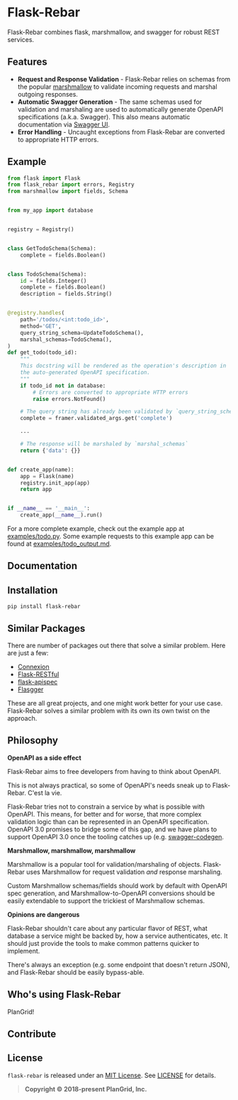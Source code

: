 Flask-Rebar
===========

Flask-Rebar combines flask, marshmallow, and swagger for robust REST services.


Features
--------

- **Request and Response Validation** - Flask-Rebar relies on schemas from the popular [marshmallow](https://marshmallow.readthedocs.io/en/latest/) to validate incoming requests and marshal outgoing responses.
- **Automatic Swagger Generation** - The same schemas used for validation and marshaling are used to automatically generate OpenAPI specifications (a.k.a. Swagger). This also means automatic documentation via [Swagger UI](https://swagger.io/swagger-ui/).
- **Error Handling** - Uncaught exceptions from Flask-Rebar are converted to appropriate HTTP errors.


Example
-------

```python
from flask import Flask
from flask_rebar import errors, Registry
from marshmallow import fields, Schema


from my_app import database


registry = Registry()


class GetTodoSchema(Schema):
    complete = fields.Boolean()


class TodoSchema(Schema):
    id = fields.Integer()
    complete = fields.Boolean()
    description = fields.String()


@registry.handles(
    path='/todos/<int:todo_id>',
    method='GET',
    query_string_schema=UpdateTodoSchema(),
    marshal_schemas=TodoSchema(),
)
def get_todo(todo_id):
    """
    This docstring will be rendered as the operation's description in
    the auto-generated OpenAPI specification.
    """
    if todo_id not in database:
        # Errors are converted to appropriate HTTP errors
        raise errors.NotFound()

    # The query string has already been validated by `query_string_schema`
    complete = framer.validated_args.get('complete')

    ...

    # The response will be marshaled by `marshal_schemas`
    return {'data': {}}


def create_app(name):
    app = Flask(name)
    registry.init_app(app)
    return app


if __name__ == '__main__':
    create_app(__name__).run()
```

For a more complete example, check out the example app at [examples/todo.py](examples/todo.py). Some example requests to this example app can be found at [examples/todo_output.md](examples/todo_output.md).


Documentation
-------------


Installation
------------

```
pip install flask-rebar
```


Similar Packages
----------------

There are number of packages out there that solve a similar problem. Here are just a few:

- [Connexion](https://github.com/zalando/connexion)
- [Flask-RESTful](https://github.com/flask-restful/flask-restful)
- [flask-apispec](https://github.com/jmcarp/flask-apispec)
- [Flasgger](https://github.com/rochacbruno/flasgger)

These are all great projects, and one might work better for your use case. Flask-Rebar solves a similar problem with its own its own twist on the approach.


Philosophy
----------

**OpenAPI as a side effect**

Flask-Rebar aims to free developers from having to think about OpenAPI.

This is not always practical, so some of OpenAPI's needs sneak up to Flask-Rebar. C'est la vie.

Flask-Rebar tries not to constrain a service by what is possible with OpenAPI. This means, for better and for worse, that more complex validation logic than can be represented in an OpenAPI specification.
OpenAPI 3.0 promises to bridge some of this gap, and we have plans to support OpenAPI 3.0 once the tooling catches up (e.g. [swagger-codegen](https://github.com/swagger-api/swagger-codegen).

**Marshmallow, marshmallow, marshmallow**

Marshmallow is a popular tool for validation/marshaling of objects. Flask-Rebar uses Marshmallow for request validation _and_ response marshaling.

Custom Marshmallow schemas/fields should work by default with OpenAPI spec generation, and Marshmallow-to-OpenAPI conversions should be easily extendable to support the trickiest of Marshmallow schemas.

**Opinions are dangerous**

Flask-Rebar shouldn't care about any particular flavor of REST, what database a service might be backed by, how a service authenticates, etc. It should just provide the tools to make common patterns quicker to implement.

There's always an exception (e.g. some endpoint that doesn't return JSON), and Flask-Rebar should be easily bypass-able.


Who's using Flask-Rebar
-----------------------

PlanGrid!


Contribute
----------


License
-------

`flask-rebar` is released under an [MIT License](https://opensource.org/licenses/MIT). See [LICENSE](LICENSE) for details.

> **Copyright &copy; 2018-present PlanGrid, Inc.**
